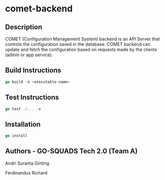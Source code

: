 # comet-backend

## Description

COMET (Configuration Management System) backend is an API Server that controls the configuration saved in the database. COMET backend can update and fetch the configuration based on requests made by the clients (admin or app service).

## Build Instructions

```go
go build -o <executable-name>
```

## Test Instructions

```go
go test ./... -v
```

## Installation

```go
go install
```

## Authors - GO-SQUADS Tech 2.0 (Team A)

Andri Suranta Ginting

Ferdinandus Richard

